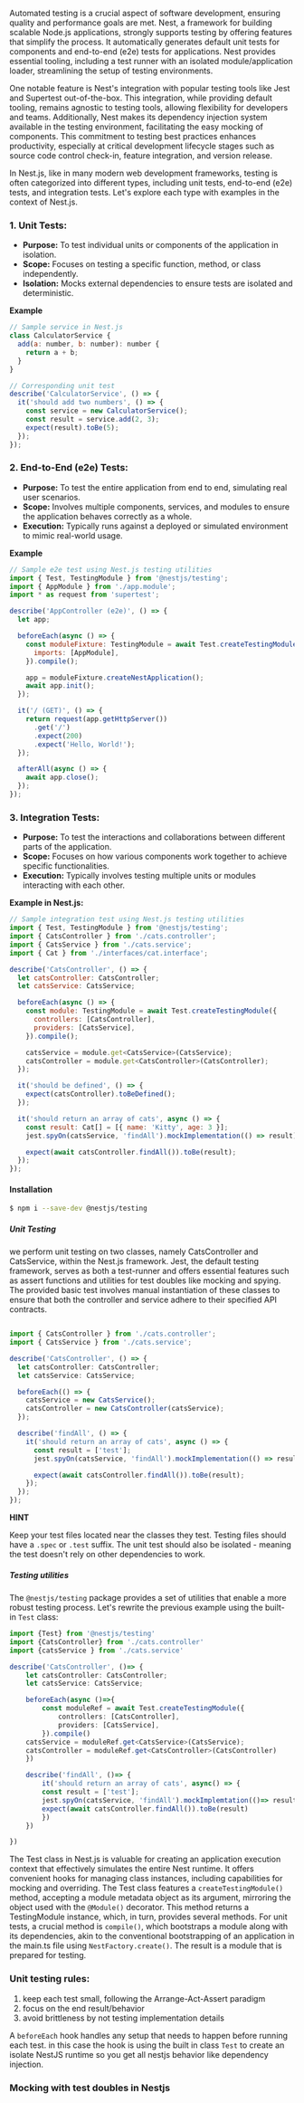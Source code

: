 Automated testing is a crucial aspect of software development, ensuring quality and performance goals are met. Nest, a framework for building scalable Node.js applications, strongly supports testing by offering features that simplify the process. It automatically generates default unit tests for components and end-to-end (e2e) tests for applications. Nest provides essential tooling, including a test runner with an isolated module/application loader, streamlining the setup of testing environments.

One notable feature is Nest's integration with popular testing tools like Jest and Supertest out-of-the-box. This integration, while providing default tooling, remains agnostic to testing tools, allowing flexibility for developers and teams. Additionally, Nest makes its dependency injection system available in the testing environment, facilitating the easy mocking of components. This commitment to testing best practices enhances productivity, especially at critical development lifecycle stages such as source code control check-in, feature integration, and version release.

In Nest.js, like in many modern web development frameworks, testing is often categorized into different types, including unit tests, end-to-end (e2e) tests, and integration tests. Let's explore each type with examples in the context of Nest.js.

### 1. Unit Tests:

- **Purpose:** To test individual units or components of the application in isolation.
- **Scope:** Focuses on testing a specific function, method, or class independently.
- **Isolation:** Mocks external dependencies to ensure tests are isolated and deterministic.

**Example**

```js
// Sample service in Nest.js
class CalculatorService {
  add(a: number, b: number): number {
    return a + b;
  }
}

// Corresponding unit test
describe('CalculatorService', () => {
  it('should add two numbers', () => {
    const service = new CalculatorService();
    const result = service.add(2, 3);
    expect(result).toBe(5);
  });
});

```

### 2. End-to-End (e2e) Tests:
- **Purpose:** To test the entire application from end to end, simulating real user scenarios.
- **Scope:** Involves multiple components, services, and modules to ensure the application behaves correctly as a whole.
- **Execution:** Typically runs against a deployed or simulated environment to mimic real-world usage.

**Example**
```js
// Sample e2e test using Nest.js testing utilities
import { Test, TestingModule } from '@nestjs/testing';
import { AppModule } from './app.module';
import * as request from 'supertest';

describe('AppController (e2e)', () => {
  let app;

  beforeEach(async () => {
    const moduleFixture: TestingModule = await Test.createTestingModule({
      imports: [AppModule],
    }).compile();

    app = moduleFixture.createNestApplication();
    await app.init();
  });

  it('/ (GET)', () => {
    return request(app.getHttpServer())
      .get('/')
      .expect(200)
      .expect('Hello, World!');
  });

  afterAll(async () => {
    await app.close();
  });
});

```

### 3. Integration Tests:
- **Purpose:** To test the interactions and collaborations between different parts of the application.
- **Scope:** Focuses on how various components work together to achieve specific functionalities.
- **Execution:** Typically involves testing multiple units or modules interacting with each other.

**Example in Nest.js:**

```js
// Sample integration test using Nest.js testing utilities
import { Test, TestingModule } from '@nestjs/testing';
import { CatsController } from './cats.controller';
import { CatsService } from './cats.service';
import { Cat } from './interfaces/cat.interface';

describe('CatsController', () => {
  let catsController: CatsController;
  let catsService: CatsService;

  beforeEach(async () => {
    const module: TestingModule = await Test.createTestingModule({
      controllers: [CatsController],
      providers: [CatsService],
    }).compile();

    catsService = module.get<CatsService>(CatsService);
    catsController = module.get<CatsController>(CatsController);
  });

  it('should be defined', () => {
    expect(catsController).toBeDefined();
  });

  it('should return an array of cats', async () => {
    const result: Cat[] = [{ name: 'Kitty', age: 3 }];
    jest.spyOn(catsService, 'findAll').mockImplementation(() => result);

    expect(await catsController.findAll()).toBe(result);
  });
});

```

#### Installation
```bash
$ npm i --save-dev @nestjs/testing
```

##### Unit Testing

we perform unit testing on two classes, namely CatsController and CatsService, within the Nest.js framework. Jest, the default testing framework, serves as both a test-runner and offers essential features such as assert functions and utilities for test doubles like mocking and spying. The provided basic test involves manual instantiation of these classes to ensure that both the controller and service adhere to their specified API contracts.

```typescript

import { CatsController } from './cats.controller';
import { CatsService } from './cats.service';

describe('CatsController', () => {
  let catsController: CatsController;
  let catsService: CatsService;

  beforeEach(() => {
    catsService = new CatsService();
    catsController = new CatsController(catsService);
  });

  describe('findAll', () => {
    it('should return an array of cats', async () => {
      const result = ['test'];
      jest.spyOn(catsService, 'findAll').mockImplementation(() => result);

      expect(await catsController.findAll()).toBe(result);
    });
  });
});
```

**HINT**

Keep your test files located near the classes they test. Testing files should have a `.spec` or `.test` suffix.
The unit test should also be isolated - meaning the test doesn't rely on other dependencies to work.
##### Testing utilities
The `@nestjs/testing` package provides a set of utilities that enable a more robust testing process. Let's rewrite the previous example using the built-in `Test` class:
```typescript
import {Test} from '@nestjs/testing'
import {CatsController} from './cats.controller'
import {catsService } from './cats.service'

describe('CatsController', ()=> {
	let catsController: CatsController;
	let catsService: CatsService;

	beforeEach(async ()=>{
		const moduleRef = await Test.createTestingModule({
			controllers: [CatsController],
			providers: [CatsService],
		}).compile()
	catsService = moduleRef.get<CatsService>(CatsService);
	catsController = moduleRef.get<CatsController>(CatsController)
	})

	describe('findAll', ()=> {
		it('should return an array of cats', async() => {
		const result = ['test'];
		jest.spyOn(catsService, 'findAll').mockImplemtation(()=> result);
		expect(await catsController.findAll()).toBe(result)
		})
	})

})
```

  
The Test class in Nest.js is valuable for creating an application execution context that effectively simulates the entire Nest runtime. It offers convenient hooks for managing class instances, including capabilities for mocking and overriding. The Test class features a `createTestingModule()` method, accepting a module metadata object as its argument, mirroring the object used with the `@Module()` decorator. This method returns a TestingModule instance, which, in turn, provides several methods. For unit tests, a crucial method is `compile()`, which bootstraps a module along with its dependencies, akin to the conventional bootstrapping of an application in the main.ts file using `NestFactory.create()`. The result is a module that is prepared for testing.

### Unit testing rules:
1. keep each test small, following the Arrange-Act-Assert paradigm
2. focus on the end result/behavior
3. avoid brittleness by not testing implementation details

A `beforeEach` hook handles any setup that needs to happen before running each test. in this case the hook is using the built in class `Test` to create an isolate NestJS runtime so you get all nestjs behavior like dependency injection.

### Mocking with test doubles in Nestjs

